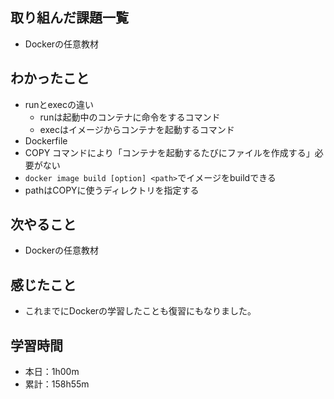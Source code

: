 ## 取り組んだ課題一覧
- Dockerの任意教材
## わかったこと
- runとexecの違い
  - runは起動中のコンテナに命令をするコマンド
  - execはイメージからコンテナを起動するコマンド
- Dockerfile
- COPY コマンドにより「コンテナを起動するたびにファイルを作成する」必要がない
- `docker image build [option] <path>`でイメージをbuildできる
- pathはCOPYに使うディレクトリを指定する
## 次やること
- Dockerの任意教材
## 感じたこと
- これまでにDockerの学習したことも復習にもなりました。
## 学習時間
- 本日：1h00m
- 累計：158h55m
